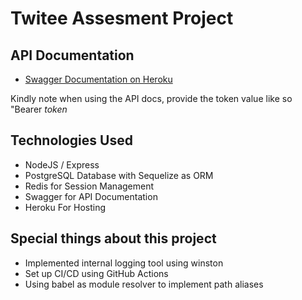 # Twitee Assesment Project

## API Documentation

- [Swagger Documentation on Heroku](https://aiyeola-twitee-backend.herokuapp.com/api/docs/)

Kindly note when using the API docs, provide the token value like so "Bearer _token_

## Technologies Used

- NodeJS / Express
- PostgreSQL Database with Sequelize as ORM
- Redis for Session Management
- Swagger for API Documentation
- Heroku For Hosting

## Special things about this project

- Implemented internal logging tool using winston
- Set up CI/CD using GitHub Actions
- Using babel as module resolver to implement path aliases
